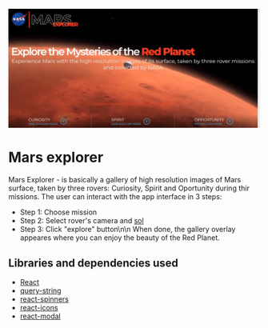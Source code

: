 ![MExplorer](./public/snapshot.jpg)

# Mars explorer

Mars Explorer - is basically a gallery of high resolution images of Mars surface, taken by three rovers: Curiosity, Spirit and Oportunity during thir missions. The user can interact with the app interface in 3 steps:
- Step 1: Choose mission
- Step 2: Select rover's camera and [sol](https://en.wikipedia.org/wiki/Sol_(day_on_Mars))
- Step 3: Click "explore" button\n\n
When done, the gallery overlay appeares where you can enjoy the beauty of the Red Planet.

## Libraries and dependencies used

- [React](https://reactjs.org/)
- [query-string](https://github.com/sindresorhus/query-string)
- [react-spinners](https://www.npmjs.com/package/react-spinners)
- [react-icons](https://react-icons.github.io/react-icons/)
- [react-modal](https://github.com/reactjs/react-modal)